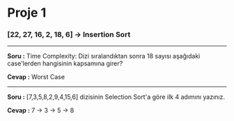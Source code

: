 # Proje 1
### [22, 27, 16, 2, 18, 6] -> Insertion Sort

*****

**Soru :** Time Complexity: Dizi sıralandıktan sonra 18 sayısı aşağıdaki case'lerden hangisinin kapsamına girer?

**Cevap :** Worst Case

*****

**Soru :** [7,3,5,8,2,9,4,15,6] dizisinin Selection Sort'a göre ilk 4 adımını yazınız.

**Cevap :** 7 -> 3 -> 5 -> 8